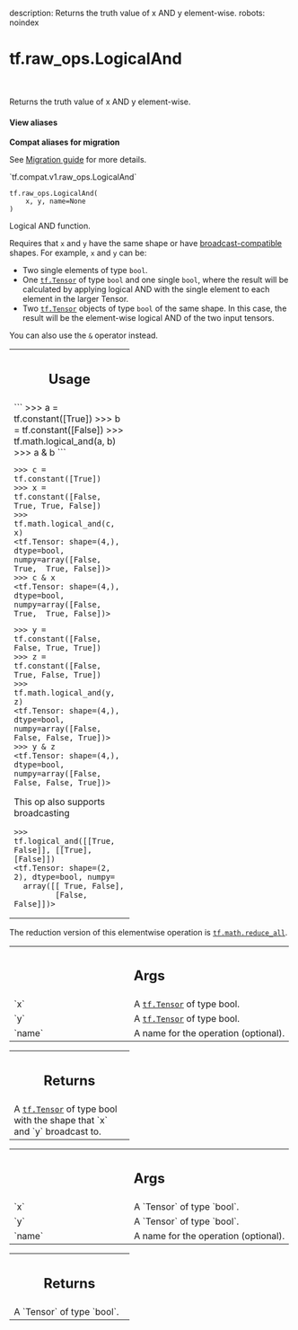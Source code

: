 description: Returns the truth value of x AND y element-wise.
robots: noindex

# tf.raw_ops.LogicalAnd

<!-- Insert buttons and diff -->

<table class="tfo-notebook-buttons tfo-api nocontent" align="left">

</table>



Returns the truth value of x AND y element-wise.


<section class="expandable">
  <h4 class="showalways">View aliases</h4>
  <p>
<b>Compat aliases for migration</b>
<p>See
<a href="https://www.tensorflow.org/guide/migrate">Migration guide</a> for
more details.</p>
<p>`tf.compat.v1.raw_ops.LogicalAnd`</p>
</p>
</section>

<pre class="devsite-click-to-copy prettyprint lang-py tfo-signature-link">
<code>tf.raw_ops.LogicalAnd(
    x, y, name=None
)
</code></pre>



<!-- Placeholder for "Used in" -->

Logical AND function.

Requires that `x` and `y` have the same shape or have
[broadcast-compatible](http://docs.scipy.org/doc/numpy/user/basics.broadcasting.html)
shapes. For example, `x` and `y` can be:

  - Two single elements of type `bool`.
  - One <a href="../../tf/Tensor.md"><code>tf.Tensor</code></a> of type `bool` and one single `bool`, where the result will
    be calculated by applying logical AND with the single element to each
    element in the larger Tensor.
  - Two <a href="../../tf/Tensor.md"><code>tf.Tensor</code></a> objects of type `bool` of the same shape. In this case,
    the result will be the element-wise logical AND of the two input tensors.

You can also use the `&` operator instead.

<!-- Tabular view -->
 <table class="responsive fixed orange">
<colgroup><col width="214px"><col></colgroup>
<tr><th colspan="2"><h2 class="add-link">Usage</h2></th></tr>
<tr class="alt">
<td colspan="2">
```
>>> a = tf.constant([True])
>>> b = tf.constant([False])
>>> tf.math.logical_and(a, b)
<tf.Tensor: shape=(1,), dtype=bool, numpy=array([False])>
>>> a & b
<tf.Tensor: shape=(1,), dtype=bool, numpy=array([False])>
```

```
>>> c = tf.constant([True])
>>> x = tf.constant([False, True, True, False])
>>> tf.math.logical_and(c, x)
<tf.Tensor: shape=(4,), dtype=bool, numpy=array([False,  True,  True, False])>
>>> c & x
<tf.Tensor: shape=(4,), dtype=bool, numpy=array([False,  True,  True, False])>
```

```
>>> y = tf.constant([False, False, True, True])
>>> z = tf.constant([False, True, False, True])
>>> tf.math.logical_and(y, z)
<tf.Tensor: shape=(4,), dtype=bool, numpy=array([False, False, False, True])>
>>> y & z
<tf.Tensor: shape=(4,), dtype=bool, numpy=array([False, False, False, True])>
```

This op also supports broadcasting

```
>>> tf.logical_and([[True, False]], [[True], [False]])
<tf.Tensor: shape=(2, 2), dtype=bool, numpy=
  array([[ True, False],
         [False, False]])>
```
</td>
</tr>

</table>


The reduction version of this elementwise operation is <a href="../../tf/math/reduce_all.md"><code>tf.math.reduce_all</code></a>.

<!-- Tabular view -->
 <table class="responsive fixed orange">
<colgroup><col width="214px"><col></colgroup>
<tr><th colspan="2"><h2 class="add-link">Args</h2></th></tr>

<tr>
<td>
`x`<a id="x"></a>
</td>
<td>
A <a href="../../tf/Tensor.md"><code>tf.Tensor</code></a> of type bool.
</td>
</tr><tr>
<td>
`y`<a id="y"></a>
</td>
<td>
A <a href="../../tf/Tensor.md"><code>tf.Tensor</code></a> of type bool.
</td>
</tr><tr>
<td>
`name`<a id="name"></a>
</td>
<td>
A name for the operation (optional).
</td>
</tr>
</table>



<!-- Tabular view -->
 <table class="responsive fixed orange">
<colgroup><col width="214px"><col></colgroup>
<tr><th colspan="2"><h2 class="add-link">Returns</h2></th></tr>
<tr class="alt">
<td colspan="2">
A <a href="../../tf/Tensor.md"><code>tf.Tensor</code></a> of type bool with the shape that `x` and `y` broadcast to.
</td>
</tr>

</table>



<!-- Tabular view -->
 <table class="responsive fixed orange">
<colgroup><col width="214px"><col></colgroup>
<tr><th colspan="2"><h2 class="add-link">Args</h2></th></tr>

<tr>
<td>
`x`<a id="x"></a>
</td>
<td>
A `Tensor` of type `bool`.
</td>
</tr><tr>
<td>
`y`<a id="y"></a>
</td>
<td>
A `Tensor` of type `bool`.
</td>
</tr><tr>
<td>
`name`<a id="name"></a>
</td>
<td>
A name for the operation (optional).
</td>
</tr>
</table>



<!-- Tabular view -->
 <table class="responsive fixed orange">
<colgroup><col width="214px"><col></colgroup>
<tr><th colspan="2"><h2 class="add-link">Returns</h2></th></tr>
<tr class="alt">
<td colspan="2">
A `Tensor` of type `bool`.
</td>
</tr>

</table>

